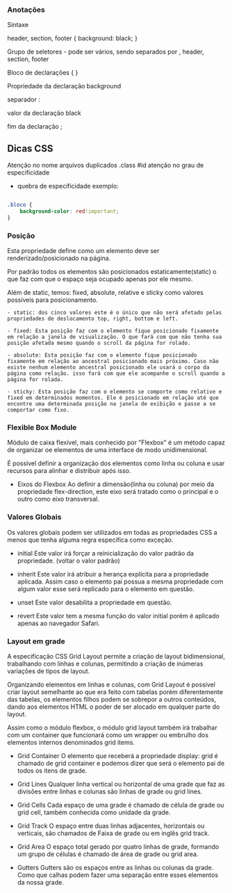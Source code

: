 ### Anotações ### 

Sintaxe 


header, section, footer {
                            background: black; 
}

Grupo de seletores - pode ser vários, sendo separados por , 
header, section, footer 


 Bloco de declarações
 {  }


Propriedade da declaração
background


 separador 
 : 

 
valor da declaração
 black



  fim da declaração
  ;


## Dicas CSS

Atenção no nome 
arquivos duplicados
.class
#id 
atenção no grau de especificidade 


* quebra de especificidade 
        exemplo: 

````css        

.bloco {
    background-color: red!important;
} 
```` 


### Posição 

  Esta propriedade define como um elemento deve ser renderizado/posicionado na página. 

  Por padrão todos os elementos são posicionados estaticamente(static) o que faz com que o espaço seja ocupado apenas por ele mesmo.

  Além de static, temos: fixed, absolute, relative e sticky como valores possíveis para posicionamento. 

    - static: dos cinco valores este é o único que não será afetado pelas propriedades de deslocamento top, right, bottom e left. 

    - fixed: Esta posição faz com o elemento fique posicionado fixamente em relação a janela de visualização. O que fará com que não tenha sua posição afetada mesmo quando o scroll da página for rolado.

    - absolute: Esta posição faz com o elemento fique posicionado fixamente em relação ao ancestral posicionado mais próximo. Caso não existe nenhum elemento ancestral posicionado ele usará o corpo da página como relação. isso fará com que ele acompanhe o scroll quando a página for rolada. 

    - sticky: Esta posição faz com o elemento se comporte como relative e fixed em determinados momentos. Ele é posicionado em relação até que encontre uma determinada posição na janela de exibição e passe a se comportar como fixo. 

### Flexible Box Module

  Módulo de caixa flexível, mais conhecido por "Flexbox" é um método capaz de organizar oe elementos de uma interface de modo unidimensional. 

  É possível definir a organização dos elementos como linha ou coluna e usar recursos para alinhar e distribuir após isso.

- Eixos do Flexbox
  Ao definir a dimensão(linha ou coluna) por meio da propriedade flex-direction, este eixo será tratado como o principal e o outro como eixo transversal.

### Valores Globais

  Os valores globais podem ser utilizados em todas as propriedades CSS a menos que tenha alguma regra especifica como exceção. 

- initial 
  Este valor irá forçar a reinicialização do valor padrão da propriedade. (voltar o valor padrão)

- inherit
  Este valor irá atribuir a herança explícita para a propriedade aplicada. Assim caso o elemento pai possua a mesma propriedade com algum valor esse será replicado para o elemento em questão. 

- unset
  Este valor desabilita a propriedade em questão.

- revert
  Este valor tem a mesma função do valor initial porém é aplicado apenas ao navegador Safari.

  
### Layout em grade

  A especificação CSS Grid Layout permite a criação de layout bidimensional,  trabalhando com linhas e colunas, permitindo a criação de inúmeras variações de tipos de layout. 

  Organizando elementos em linhas e colunas, com Grid Layout é possível criar layout semelhante ao que era feito com tabelas porém diferentemente das tabelas, os elementos filhos podem se sobrepor a outros conteúdos, dando aos elementos HTML o poder de ser alocado em qualquer parte do layout.

  Assim como o módulo flexbox, o módulo grid layout também irá trabalhar com um container que funcionará como um wrapper ou embrulho dos elementos internos denominados grid items. 

* Grid Container
  O elemento que receberá a propriedade display: grid é chamado de grid container e podemos dizer que será o elemento pai de todos os itens de grade. 

* Grid Lines
  Qualquer linha vertical ou horizontal de uma grade que faz as divisões entre linhas e colunas são linhas de grade ou grid lines.

* Grid Cells
  Cada espaço de uma grade é chamado de célula de grade ou grid cell, também conhecida como unidade da grade.

* Grid Track 
  O espaço entre duas linhas adjacentes, horizontais ou verticais, são chamados de Faixa de grade ou em inglês grid track. 

* Grid Area
  O espaço total gerado por quatro linhas de grade, formando um grupo de células é chamado de área de grade ou grid area. 

* Gutters 
  Gutters são os espaços entre as linhas ou colunas da grade. Como que calhas podem fazer uma separação entre esses elementos da nossa grade.



